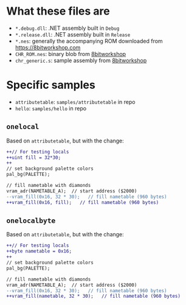 # What these files are

* `*.debug.dll`: .NET assembly built in `Debug`
* `*.release.dll`: .NET assembly built in `Release`
* `*.nes`: generally the accompanying ROM downloaded from https://8bitworkshop.com
* `CHR_ROM.nes`: binary blob from [8bitworkshop][hello]
* `chr_generic.s`: sample assembly from [8bitworkshop][hello]

[hello]: https://8bitworkshop.com/v3.10.0/?platform=nes&file=hello.c

# Specific samples

* `attributetable`: `samples/attributetable` in repo
* `hello`: `samples/hello` in repo

## `onelocal`

Based on `attributetable`, but with the change:

```diff
++// For testing locals
++uint fill = 32*30;
++
// set background palette colors
pal_bg(PALETTE);

// fill nametable with diamonds
vram_adr(NAMETABLE_A);  // start address ($2000)
--vram_fill(0x16, 32 * 30);   // fill nametable (960 bytes)
++vram_fill(0x16, fill);   // fill nametable (960 bytes)
```

## `onelocalbyte`

Based on `attributetable`, but with the change:

```diff
++// For testing locals
++byte nametable = 0x16;
++
// set background palette colors
pal_bg(PALETTE);

// fill nametable with diamonds
vram_adr(NAMETABLE_A);  // start address ($2000)
--vram_fill(0x16, 32 * 30);   // fill nametable (960 bytes)
++vram_fill(nametable, 32 * 30);   // fill nametable (960 bytes)
```
